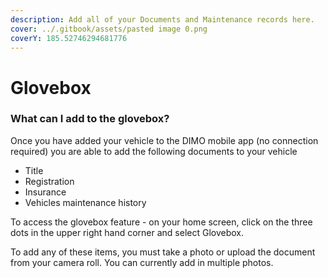 ```yaml
---
description: Add all of your Documents and Maintenance records here.
cover: ../.gitbook/assets/pasted image 0.png
coverY: 185.52746294681776
---
```


# Glovebox

### What can I add to the glovebox?

Once you have added your vehicle to the DIMO mobile app (no connection required) you are able to add the following documents to your vehicle

* Title
* Registration
* Insurance
* Vehicles maintenance history

To access the glovebox feature - on your home screen, click on the three dots in the upper right hand corner and select Glovebox.&#x20;

To add any of these items, you must take a photo or upload the document from your camera roll. You can currently add in multiple photos.&#x20;



